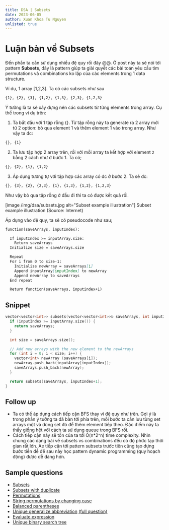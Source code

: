 ```yaml
---
title: DSA | Subsets
date: 2023-06-05
author: Xuan Khoa Tu Nguyen
unlisted: true
---
```


# Luận bàn về Subsets

Đến phần ta cần sử dụng nhiều đệ quy rồi đây @@. Ở post này ta sẽ nói tới pattern **Subsets**, đây
là pattern giúp ta giải quyết các bài toán yêu cầu tìm permutations và combinations ko lặp của các
elements trong 1 data structure.

Ví dụ, 1 array [1,2,3]. Ta có các subsets như sau

```md
{1}, {2}, {3}, {1,2}, {1,3}, {2,3}, {1,2,3}
```

Ý tưởng là ta sẽ xây dựng nên các subsets từ từng elements trong array. Cụ thể trong ví dụ trên:

1. Ta bắt đầu với 1 tập rỗng {}. Từ tập rỗng này ta generate ra 2 array mới từ 2 option: bỏ qua element 1 và thêm element 1 vào trong array. Như vậy ta đc:

  ```md
  {}, {1}
  ```

2. Ta lưu tập hợp 2 array trên, rồi với mỗi array ta kết hợp với element `2` bằng 2 cách như ở bước 1. Ta có;

  ```md
  {}, {2}, {1}, {1,2}
  ```

3. Áp dụng tương tự với tập hợp các array có đc ở bước 2. Ta sẽ đc:

  ```md
  {}, {3}, {2}, {2,3}, {1}, {1,3}, {1,2}, {1,2,3}
  ```

Như vậy bỏ qua tập rỗng ở đầu đi thì ta có được kết quả rồi.

[image /img/dsa/subsets.jpg alt="Subset example illustration"]
    Subset example illustration (Source: Internet)

Áp dụng vào đệ quy, ta sẽ có pseudocode như sau;

```md
function(saveArrays, inputIndex):

  If inputIndex >= inputArray.size:
    Return saveArrays
  Initialize size = saveArrays.size

  Repeat
  For i from 0 to size-1:
    Initialize newArray = saveArrays[i]
    Append inputArray[inputIndex] to newArray
    Append newArray to saveArrays
  End repeat

  Return function(saveArrays, inputindex+1)
```

## Snippet

```cpp
vector<vector<int>> subsets(vector<vector<int>>& saveArrays, int inputIndex) {
  if (inputIndex >= inputArray.size()) {
    return saveArrays;
  }

  int size = saveArrays.size();

  // Add new arrays with the new element to the newArrays
  for (int i = 0; i < size; i++) {
    vector<int> newArray (saveArrays[i]);
    newArray.push_back(inputArray[inputIndex]);
    saveArrays.push_back(newArray);
  }

  return subsets(saveArrays, inputIndex+1);
}
```

## Follow up

- Ta có thể áp dụng cách tiếp cận BFS thay vì đệ quy như trên. Gợi ý là trong phần ý tưởng ta đã bàn tới phía trên, mỗi bước ta cần lưu từng set arrays một và dùng set đó để thêm element tiếp theo. Đặc điểm này ta thấy giống hệt với cách ta sử dụng queue trong BFS rồi.
- Cách tiếp cận này sẽ tốn của ta tới O(n*2^n) time complexity. Nhìn chung các dạng bài về subsets vs combinations đều có độ phức tạp thời gian rất lớn. Ae tiếp cận tới pattern subsets trước tiên cũng tạo dựng bước tiền đề để sau này học pattern dynamic programming (quy hoạch động) được dễ dàng hơn.

## Sample questions

- [Subsets](https://leetcode.com/problems/subsets/)
- [Subsets with duplicate](https://leetcode.com/problems/subsets-ii/)
- [Permutations](https://leetcode.com/problems/permutations/)
- [String permutations by changing case](https://leetcode.com/problems/letter-case-permutation/)
- [Balanced parentheses](https://leetcode.com/problems/generate-parentheses/)
- [Unique generalize abbreviation](https://leetcode.com/problems/generalized-abbreviation/) [(full question)](https://www.designgurus.io/course-play/grokking-the-coding-interview/doc/639dc70fef27e08651fb4a59)
- [Evaluate expression](https://leetcode.com/problems/different-ways-to-add-parentheses/)
- [Unique binary search tree](https://leetcode.com/problems/unique-binary-search-trees-ii/)
